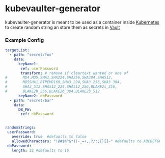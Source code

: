 # kubevaulter-generator
 
 kubevaulter-generator is meant to be used as a container inside 
 [Kubernetes](https://kubernetes.io/docs/concepts/workloads/pods/init-containers/)
 to create random string an store them as secrets in 
 [Vault](https://www.vaultproject.io/) 

 
 ### Example Config
 ```yaml
targetList:
   - path: "secret/foo"
     data:
       keyName1: 
        ref: userPassword
        transform: # remove if cleartext wanted or one of
#       MD4,MD5,SHA1,SHA224,SHA256,SHA384,SHA512,
#       MD5SHA1,RIPEMD160,SHA3_224,SHA3_256,SHA3_384,
#       SHA3_512,SHA512_224,SHA512_256,BLAKE2s_256,
#       BLAKE2b_256,BLAKE2b_384,BLAKE2b_512
       keyName2: dbPassword
   - path: "secret/bar"
     data: 
       DB_PW: 
        ref: dbPassword
       

randomStrings:
  userPassword: 
    override: true  #defaults to false
    allowedCharacters: "!@#$%^&*()-_=+,.?/:;{}[]~" #defaults to ABCDEFGHIJKLMNOPQRSTUVWXYZabcdefghijklmnopqrstuvwxyz0123456789
  dbPassword:
    length: 32 #defaults to 16
```
